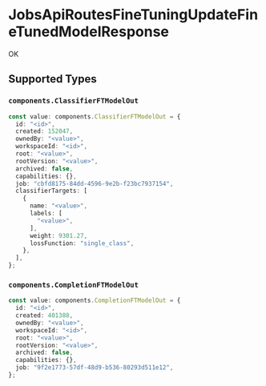 # JobsApiRoutesFineTuningUpdateFineTunedModelResponse

OK


## Supported Types

### `components.ClassifierFTModelOut`

```typescript
const value: components.ClassifierFTModelOut = {
  id: "<id>",
  created: 152047,
  ownedBy: "<value>",
  workspaceId: "<id>",
  root: "<value>",
  rootVersion: "<value>",
  archived: false,
  capabilities: {},
  job: "cbfd8175-84dd-4596-9e2b-f23bc7937154",
  classifierTargets: [
    {
      name: "<value>",
      labels: [
        "<value>",
      ],
      weight: 9301.27,
      lossFunction: "single_class",
    },
  ],
};
```

### `components.CompletionFTModelOut`

```typescript
const value: components.CompletionFTModelOut = {
  id: "<id>",
  created: 401388,
  ownedBy: "<value>",
  workspaceId: "<id>",
  root: "<value>",
  rootVersion: "<value>",
  archived: false,
  capabilities: {},
  job: "9f2e1773-57df-48d9-b536-80293d511e12",
};
```

